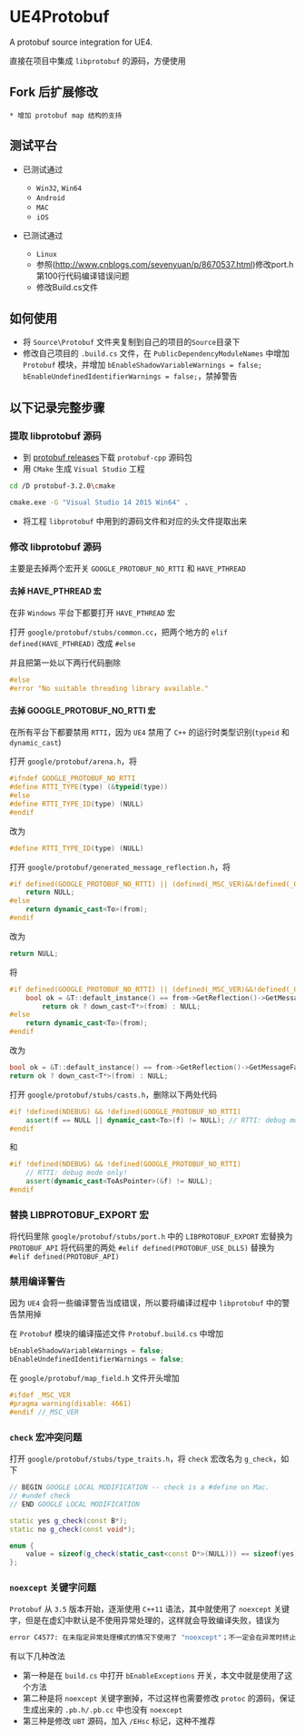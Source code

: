 # UE4Protobuf

A protobuf source integration for UE4.

直接在项目中集成 `libprotobuf` 的源码，方便使用

## Fork 后扩展修改 ##
	* 增加 protobuf map 结构的支持

## 测试平台 ##

* 已测试通过
	* `Win32`, `Win64`
	* `Android`
	* `MAC`
	* `iOS`

* 已测试通过
	* `Linux`
	* 参照(http://www.cnblogs.com/sevenyuan/p/8670537.html)修改port.h第100行代码编译错误问题
	* 修改Build.cs文件

## 如何使用 ##

* 将 `Source\Protobuf` 文件夹复制到自己的项目的`Source`目录下
* 修改自己项目的 `.build.cs` 文件，在 `PublicDependencyModuleNames` 中增加 `Protobuf` 模块，并增加 `bEnableShadowVariableWarnings = false; bEnableUndefinedIdentifierWarnings = false;`，禁掉警告

## 以下记录完整步骤 ##

### 提取 libprotobuf 源码 ###

* 到 [protobuf releases](https://github.com/google/protobuf/releases)下载 `protobuf-cpp` 源码包
* 用 `CMake` 生成 `Visual Studio` 工程

``` bash
cd /D protobuf-3.2.0\cmake

cmake.exe -G "Visual Studio 14 2015 Win64" .
```

* 将工程 `libprotobuf` 中用到的源码文件和对应的头文件提取出来

### 修改 libprotobuf 源码 ###

主要是去掉两个宏开关 `GOOGLE_PROTOBUF_NO_RTTI` 和 `HAVE_PTHREAD`

#### 去掉 HAVE_PTHREAD 宏 ####

在非 `Windows` 平台下都要打开 `HAVE_PTHREAD` 宏

打开 `google/protobuf/stubs/common.cc`，把两个地方的 `elif defined(HAVE_PTHREAD)` 改成 `#else`

并且把第一处以下两行代码删除

``` cpp
#else
#error "No suitable threading library available."
```

#### 去掉 GOOGLE_PROTOBUF_NO_RTTI 宏 ####

在所有平台下都要禁用 `RTTI`，因为 `UE4` 禁用了 `C++` 的运行时类型识别(`typeid` 和 `dynamic_cast`)

打开 `google/protobuf/arena.h`，将

``` cpp
#ifndef GOOGLE_PROTOBUF_NO_RTTI
#define RTTI_TYPE(type) (&typeid(type))
#else
#define RTTI_TYPE_ID(type) (NULL)
#endif
```

改为

``` cpp
#define RTTI_TYPE_ID(type) (NULL)
```

打开 `google/protobuf/generated_message_reflection.h`，将

``` cpp
#if defined(GOOGLE_PROTOBUF_NO_RTTI) || (defined(_MSC_VER)&&!defined(_CPPRTTI))
	return NULL;
#else
	return dynamic_cast<To>(from);
#endif
```

改为

``` cpp
return NULL;
```

将

``` cpp
#if defined(GOOGLE_PROTOBUF_NO_RTTI) || (defined(_MSC_VER)&&!defined(_CPPRTTI))
	bool ok = &T::default_instance() == from->GetReflection()->GetMessageFactory()->GetPrototype(from->GetDescriptor());
		return ok ? down_cast<T*>(from) : NULL;
#else
	return dynamic_cast<To>(from);
#endif
```

改为

``` cpp
bool ok = &T::default_instance() == from->GetReflection()->GetMessageFactory()->GetPrototype(from->GetDescriptor());
return ok ? down_cast<T*>(from) : NULL;
```

打开 `google/protobuf/stubs/casts.h`，删除以下两处代码

``` cpp
#if !defined(NDEBUG) && !defined(GOOGLE_PROTOBUF_NO_RTTI)
	assert(f == NULL || dynamic_cast<To>(f) != NULL); // RTTI: debug mode only!
#endif
```

和

``` cpp
#if !defined(NDEBUG) && !defined(GOOGLE_PROTOBUF_NO_RTTI)
	// RTTI: debug mode only!
	assert(dynamic_cast<ToAsPointer>(&f) != NULL); 
#endif
```

### 替换 LIBPROTOBUF_EXPORT 宏 ###

将代码里除 `google/protobuf/stubs/port.h` 中的 `LIBPROTOBUF_EXPORT` 宏替换为 `PROTOBUF_API`
将代码里的两处 `#elif defined(PROTOBUF_USE_DLLS)` 替换为 `#elif defined(PROTOBUF_API)`

### 禁用编译警告 ###

因为 `UE4` 会将一些编译警告当成错误，所以要将编译过程中 `libprotobuf` 中的警告禁用掉

在 `Protobuf` 模块的编译描述文件 `Protobuf.build.cs` 中增加

``` cpp
bEnableShadowVariableWarnings = false;
bEnableUndefinedIdentifierWarnings = false;
```

在 `google/protobuf/map_field.h` 文件开头增加 

``` cpp
#ifdef _MSC_VER
#pragma warning(disable: 4661)
#endif //_MSC_VER
```

### `check` 宏冲突问题 ###

打开 `google/protobuf/stubs/type_traits.h`，将 `check` 宏改名为 `g_check`，如下

``` cpp
// BEGIN GOOGLE LOCAL MODIFICATION -- check is a #define on Mac.
// #undef check
// END GOOGLE LOCAL MODIFICATION

static yes g_check(const B*);
static no g_check(const void*);

enum {
	value = sizeof(g_check(static_cast<const D*>(NULL))) == sizeof(yes),
};
```

### `noexcept` 关键字问题 ###

`Protobuf` 从 `3.5` 版本开始，逐渐使用 `C++11` 语法，其中就使用了 `noexcept` 关键字，但是在虚幻中默认是不使用异常处理的，这样就会导致编译失败，错误为

```bash
error C4577: 在未指定异常处理模式的情况下使用了 "noexcept"；不一定会在异常时终止。指定 /EHsc
```

有以下几种改法

* 第一种是在 `build.cs` 中打开 `bEnableExceptions` 开关，本文中就是使用了这个方法
* 第二种是将 `noexcept` 关键字删掉，不过这样也需要修改 `protoc` 的源码，保证生成出来的 `.pb.h/.pb.cc` 中也没有 `noexcept`
* 第三种是修改 `UBT` 源码，加入 `/EHsc` 标记，这种不推荐